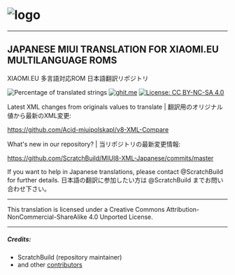 # ![logo](http://i.imgur.com/Muo8hZF.png)

------------------------------------------------------------------------------

## JAPANESE MIUI TRANSLATION FOR XIAOMI.EU MULTILANGUAGE ROMS
XIAOMI.EU 多言語対応ROM 日本語翻訳リポジトリ

![Percentage of translated strings](https://img.shields.io/badge/translated-76%25-brightgreen.svg)
[![ghit.me](https://ghit.me/badge.svg?repo=ScratchBuild/MIUI8-XML-Japanese)](https://ghit.me/repo/ScratchBuild/MIUI8-XML-Japanese)
[![License: CC BY-NC-SA 4.0](https://img.shields.io/badge/license-CC%20BY--NC--SA%204.0-lightgrey.svg)](http://creativecommons.org/licenses/by-nc-sa/4.0/)

Latest XML changes from originals values to translate | 翻訳用のオリジナル値から最新のXML変更:

https://github.com/Acid-miuipolskapl/v8-XML-Compare

What's new in our repository? | 当リポジトリの最新変更情報:

https://github.com/ScratchBuild/MIUI8-XML-Japanese/commits/master

If you want to help in Japanese translations, please contact @ScratchBuild for further details.
日本語の翻訳に参加したい方は @ScratchBuild までお問い合わせ下さい。

------------------------------------------------------------------------------

This translation is licensed under a Creative Commons Attribution-NonCommercial-ShareAlike 4.0 Unported License.

------------------------------------------------------------------------------

##### Credits:
- ScratchBuild (repository maintainer)
- and other [contributors](https://github.com/ScratchBuild/MIUI8-XML-Japanese/graphs/contributors)